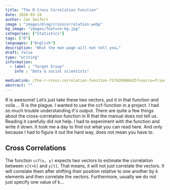 ```yaml
---
title: "The R Cross Correlation Function"
date: 2020-03-18
author: Jan Seifert
image : "images/blog/crosscorrelation.webp"
bg_image: "images/feature-bg.jpg"
categories: ["Statistics"]
tags: ["R"]
languages: ["English"]
description: "What the man page will not tell you…"
draft: false
type: "writing"
information:
  - label : "Target Group"
    info : "Data & social scientists"

mediumlink: /the-r-cross-correlation-function-f5f426006425?source=friends_link&sk=60e3a85df26d2eebd0c47ab84c3407c0
abstract: ""
---
```


R is awesome! Let‘s just take these two vectors, put it in that function and voila … R is the plague. I wanted to use the ccf-function in a project. I had so much trouble understanding it's output. There are quite a few things about the cross-correlation function in R that the manual does not tell us. Reading it carefully did not help. I had to experiment with the function and write it down. It took me a day to find out what you can read here. And only because I had to figure it out the hard way, does not mean you have to.

## Cross Correlations

The function `ccf(x, y)` expects two vectors to estimate the correlation between `x[t+k]` and `y[t]`. That means, it will not just correlate the vectors. It will correlate them after shifting their position relative to one another by k elements and then correlate the vectors. Furthermore, usually we do not just specify one value of k... 

